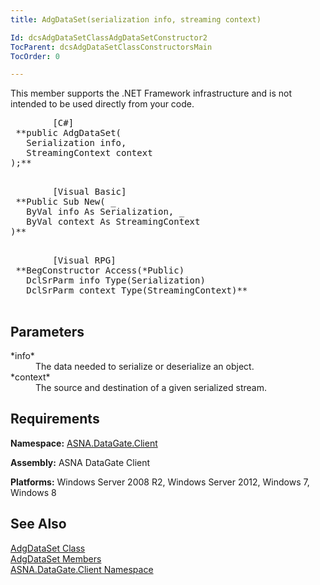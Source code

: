 ```yaml
---
title: AdgDataSet(serialization info, streaming context)

Id: dcsAdgDataSetClassAdgDataSetConstructor2
TocParent: dcsAdgDataSetClassConstructorsMain
TocOrder: 0

---
```


This member supports the .NET Framework infrastructure and is not intended to be used directly from your code.
<pre class="prettyprint">
        <span class="lang">[C#]</span>
 **public AdgDataSet(
   Serialization info,
   StreamingContext context
);** 
      </pre>
<pre class="prettyprint">
        <span class="lang">[Visual Basic] </span>
 **Public Sub New( _
   ByVal info As Serialization, _
   ByVal context As StreamingContext
)** 
      </pre>
<pre class="prettyprint">
        <span class="lang">[Visual RPG]</span>
 **BegConstructor Access(*Public)
   DclSrParm info Type(Serialization)
   DclSrParm context Type(StreamingContext)** 
      </pre>

## Parameters

<dl>
        <dt>
 *<span>info</span>* 
        </dt>
        <dd>The data needed to serialize or deserialize an object. </dd>
        <dt>
 *<span>context</span>* 
        </dt>
        <dd>The source and destination of a given serialized stream.</dd>
</dl>

## Requirements

**Namespace:** [ASNA.DataGate.Client](datagate-client-namespace.html) 

**Assembly:** ASNA DataGate Client

**Platforms:** Windows Server 2008 R2, Windows Server 2012, Windows 7, Windows 8 
## See Also


[AdgDataSet Class](adg-dataset-class.html)
      <br />
      [
					AdgDataSet Members](adg-dataset-members.html)
      <br />
      [ASNA.DataGate.Client 
					Namespace](datagate-client-namespace.html)

